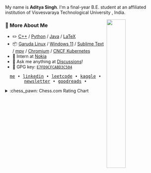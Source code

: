 My name is **Aditya Singh**. I'm a final-year B.E. student at an affiliated institution of Visvesvaraya Technological University , India.

<picture>
    <img align="right" width="35%" src="http://github-profile-summary-cards.vercel.app/api/cards/stats?username=EchoSingh&theme=tokyonight">
</picture>

### :space_invader: More About Me

-   :pencil2: [C++](https://github.com/EchoSingh?tab=repositories&type=&language=c%2B%2B&sort=) / [Python](https://github.com/EchoSingh?tab=repositories&type=&language=Python&sort=) / [Java](https://github.com/EchoSingh?tab=repositories&type=&language=Java&sort=) / [LaTeX](https://github.com/EchoSingh?tab=repositories&type=&language=TeX&sort=)  
-   :package: [Garuda Linux](https://garudalinux.org/) / [Windows 11](https://www.microsoft.com/windows/) / [Sublime Text](https://www.sublimetext.com/) / [mpv](https://mpv.io/) / [Chromium](https://www.chromium.org/) / [CNCF Kubernetes](https://kubernetes.io/)  
-   :handbag: Intern at [Nokia](https://www.nokia.com/)
-   :thought_balloon: Ask me anything at [Discussions](https://github.com/EchoSingh/EchoSingh/discussions/new/choose)!
-   :key: GPG key: [`E7FD9CFCABD3C504`](https://github.com/EchoSingh.gpg)

<p align="center">
  <samp>
    <a href="https://adi-pf.vercel.app">me</a> • 
    <a href="https://www.linkedin.com/in/adityasinghgdev">linkedin</a> •
    <a href="https://leetcode.com/u/rayo_n/">leetcode</a> •
      <a href="https://www.kaggle.com/adi2606">kaggle</a> • 
    <a href="https://hashnode.com/@echosingh">newsletter</a> • 
    <a href="https://www.goodreads.com/aditya_reads">goodreads</a> • 
  </samp>
</p>

<details>
<summary>:chess_pawn: Chess.com Rating Chart</summary>
<!-- START_RATING_GRAPH:chess.com -->
Chess.com rating chart for the last 200 games:

```ascii
1006 ┤                                                                                                                                                                         ╭╮
 981 ┤                                                                                                                                                                        ╭╯│
 957 ┤                                                                                                                                                                   ╭╮  ╭╯ │ ╭───╮
 932 ┤                                                                                                                                                                   ││  │  │ │   │
 908 ┤                                                                                                                                                                   │╰╮╭╯  ╰╮│   │
 883 ┤                                                                  ╭──╮                 ╭─╮  ╭──╮╭────╮          ╭╮╭╮                   ╭╮                 ╭───╮    │ ╰╯    ╰╯   │
 859 ┤                                                                  │  ╰──╮              │ ╰──╯  ╰╯    ╰────╮  ╭──╯╰╯│        ╭╮     ╭╮╭─╯╰────╮╭────╮╭╮╭───╯   ╰╮   │            │
 834 ┤               ╭─╮╭╮      ╭╮                                      │     ╰─────╮        │                  ╰──╯     │╭╮     ╭╯╰╮  ╭─╯╰╯       ╰╯    ╰╯╰╯        ╰╮ ╭╯            │
 810 ┼─╮╭╮      ╭╮╭──╯ ╰╯╰──────╯│        ╭────╮╭╮╭╮╭╮                  │           ╰──╮╭────╯                           ╰╯╰╮   ╭╯  ╰──╯                              │╭╯             │                  ╭╮
 785 ┤ ╰╯│ ╭────╯╰╯              ╰────────╯    ╰╯╰╯╰╯╰───╮  ╭───────────╯              ╰╯                                   ╰───╯                                     ╰╯              │               ╭──╯╰──
 761 ┤   ╰─╯                                             ╰──╯                                                                                                                         │          ╭────╯
 736 ┤                                                                                                                                                                                │  ╭╮╭─────╯
 712 ┤                                                                                                                                                                                ╰──╯╰╯
 687 ┤
```
<!-- END_RATING_GRAPH:chess.com -->
</details>
